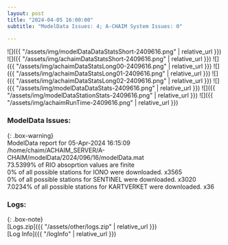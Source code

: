 ```yaml
---
layout: post
title: "2024-04-05 16:00:00"
subtitle: "ModelData Issues: 4; A-CHAIM System Issues: 0"

---
```


![]({{ "/assets/img/modelDataDataStatsShort-2409616.png" | relative_url }})
![]({{ "/assets/img/achaimDataStatsShort-2409616.png" | relative_url }})
![]({{ "/assets/img/achaimDataStatsLong00-2409616.png" | relative_url }})
![]({{ "/assets/img/achaimDataStatsLong01-2409616.png" | relative_url }})
![]({{ "/assets/img/achaimDataStatsLong02-2409616.png" | relative_url }})
![]({{ "/assets/img/modelDataDataStats-2409616.png" | relative_url }})
![]({{ "/assets/img/modelDataStationStats-2409616.png" | relative_url }})
![]({{ "/assets/img/achaimRunTime-2409616.png" | relative_url }})


### ModelData Issues:  
  
{: .box-warning}  
 ModelData report for 05-Apr-2024 16:15:09   
 /home/chaim/ACHAIM_SERVER/A-CHAIM/modelData/2024/096/16/modelData.mat   
 73.5399% of RIO absoprtion values are finite   
 0% of all possible stations for IONO were downloaded. x3565   
 0% of all possible stations for SENTINEL were downloaded. x3020   
 7.0234% of all possible stations for KARTVERKET were downloaded. x36   
  


### Logs:  
  
{: .box-note}  
[Logs.zip]({{ "/assets/other/logs.zip" | relative_url }})  
[Log Info]({{ "/logInfo" | relative_url }})  
